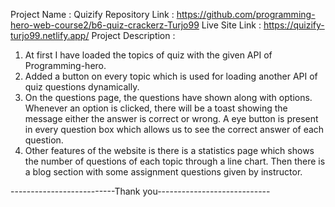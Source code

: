Project Name : Quizify
Repository Link : https://github.com/programming-hero-web-course2/b6-quiz-crackerz-Turjo99
Live Site Link : https://quizify-turjo99.netlify.app/
Project Description :

1. At first I have loaded the topics of quiz with the given API of Programming-hero.
2. Added a button on every topic which is used for loading another API of quiz questions dynamically.
3. On the questions page, the questions have shown along with options. Whenever an option is clicked, there will be a toast showing the message either the answer is correct or wrong. A eye button is present in every question box which allows us to see the correct answer of each question.
4. Other features of the website is there is a statistics page which shows the number of questions of each topic through a line chart. Then there is a blog section with some assignment questions given by instructor.

--------------------------Thank you----------------------------

